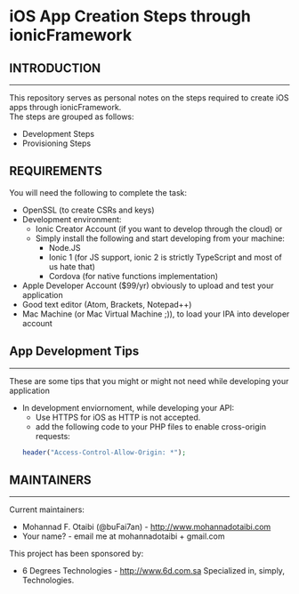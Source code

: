 # iOS App Creation Steps through ionicFramework

## INTRODUCTION
------------

This repository serves as personal notes on the steps required to create iOS
apps through ionicFramework.  
The steps are grouped as follows:
 * Development Steps
 * Provisioning Steps


## REQUIREMENTS
 

 You will need the following to complete the task:
  * OpenSSL (to create CSRs and keys)
  * Development environment:
      * Ionic Creator Account (if you want to develop through the cloud) or
      * Simply install the following and start developing from your machine:
          * Node.JS
          * Ionic 1 (for JS support, ionic 2 is strictly TypeScript and most of us hate that)
          * Cordova (for native functions implementation)
  * Apple Developer Account ($99/yr) obviously to upload and test your application
  * Good text editor (Atom, Brackets, Notepad++)
  * Mac Machine (or Mac Virtual Machine ;)), to load your IPA into developer account




## App Development Tips
  -----------

  These are some tips that you might or might not need while developing your application
  * In development enviornoment, while developing your API:
      * Use HTTPS for iOS as HTTP is not accepted.
      * add the following code to your PHP files to enable cross-origin requests:
      ```PHP
      header("Access-Control-Allow-Origin: *");
      ```


## MAINTAINERS
  -----------

  Current maintainers:
   * Mohannad F. Otaibi (@buFai7an) - http://www.mohannadotaibi.com
   * Your name? - email me at mohannadotaibi + gmail.com

  This project has been sponsored by:
   * 6 Degrees Technologies - http://www.6d.com.sa
     Specialized in, simply, Technologies.
